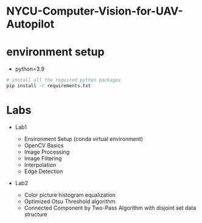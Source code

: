 # NYCU-Computer-Vision-for-UAV-Autopilot

# environment setup
* python=3.9
```bash
# install all the required python packages
pip install -r requirements.txt
```

# Labs 
- Lab1
    - Environment Setup (conda virtual environment)
    - OpenCV Basics
    - Image Processing
    - Image Filtering
    - Interpolation
    - Edge Detection

- Lab2
    - Color picture histogram equalization
    - Optimized Otsu Threshold algorithm 
    - Connected Component by Two-Pass Algorithm with disjoint set data structure